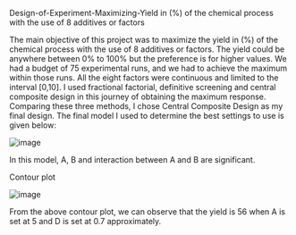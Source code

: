 Design-of-Experiment-Maximizing-Yield in (%) of the chemical process with the use of 8 additives or factors

The main objective of this project was to maximize the yield in (%) of the chemical process with the use of 8 additives or factors. The yield could be anywhere between 0% to 100% but the preference is for higher values. We had a budget of 75 experimental runs, and we had to achieve the maximum within those runs. All the eight factors were continuous and limited to the interval [0,10]. I used fractional factorial, definitive screening and central composite design in this journey of obtaining the maximum response. Comparing these three methods, I chose Central Composite Design as my final design.
The final model I used to determine the best settings to use is given below:

![image](https://user-images.githubusercontent.com/111830763/228045885-26e53764-ac38-4583-8284-f700b56aeb11.png)

 
In this model, A, B and interaction between A and B are significant.

Contour plot

![image](https://user-images.githubusercontent.com/111830763/228045930-4fbce8d8-58ff-4fc1-8261-6e8351fc8fb0.png)

 
From the above contour plot, we can observe that the yield is 56 when A is set at 5 and D is set at 0.7 approximately.
